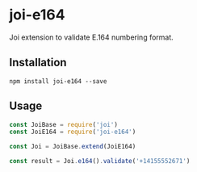 # joi-e164

Joi extension to validate E.164 numbering format.

## Installation

```
npm install joi-e164 --save
```

## Usage

<!-- eslint-disable strict,node/no-missing-require,no-unused-vars -->

```js
const JoiBase = require('joi')
const JoiE164 = require('joi-e164')

const Joi = JoiBase.extend(JoiE164)

const result = Joi.e164().validate('+14155552671')
```
